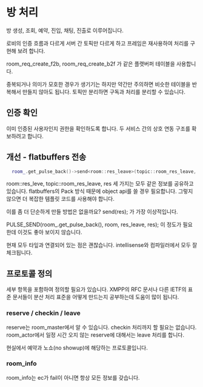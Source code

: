 # 방 처리 

방 생성, 조회, 예약, 진입, 채팅, 진출로 이루어집니다. 

로비의 인증 흐름과 다르게 서버 간 토픽만 다르게 하고 프레임은 재사용하여 
처리를 구현해 보려 합니다. 

room_req_create_f2b, room_req_create_b2f 가 같은 플랫버퍼 테이블을 사용합니다. 

중복되거나 의미가 모호한 경우가 생기기는 하지만 약간만 주의하면 
비슷한 테이블을 반복해서 만들지 않아도 됩니다. 토픽만 분리하면 
구독과 처리를 분리할 수 있습니다. 

## 인증 확인 

이미 인증된 사용자인지 권한을 확인하도록 합니다. 두 서비스 간의 상호 
연동 구조를 확보하려고 합니다. 

## 개선 - flatbuffers 전송 

```c++
  room_.get_pulse_back()->send<room::res_leave>(topic::room_res_leave, res);
```

room::res_leve, topic::room_res_leave, res 세 가지는 모두 같은 정보를 공유하고 있습니다. 
flatbuffers의 Pack 방식 때문에 object api를 쓸 경우 필요합니다. 그렇지 않으면 
더 복잡한 템플릿 코드를 사용해야 합니다. 

이를 좀 더 단순하게 만들 방법은 없을까요? 
send(res); 가 가장 이상적입니다. 

PULSE_SEND(room_.get_pulse_back(), room, res_leave, res); 이 정도가 필요한데 이것도 
좋아 보이지 않습니다. 

현재 모두 타잎과 연결되어 있는 점은 괜찮습니다. intellisense와 컴파일러에서 모두 
잘 체크됩니다. 

## 프로토콜 정의 

세부 항목을 포함하여 정의할 필요가 있습니다. XMPP의 RFC 문서나 다른 IETF의 표준 문서들이 
분산 처리 표준을 어떻게 만드는지 공부하는데 도움이 많이 됩니다. 

### reserve / checkin / leave 

reserve는 room_master에서 알 수 있습니다. checkin 처리까지 할 필요는 없습니다. 
room_actor에서 일정 시간 오지 않는 reserve에 대해서는 leave 처리를 합니다. 

현실에서 예약과 노쇼(no showup)에 해당하는 프로토콜입니다. 

### room_info 

room_info는 ec가 fail이 아니면 항상 모든 정보를 갖습니다. 




